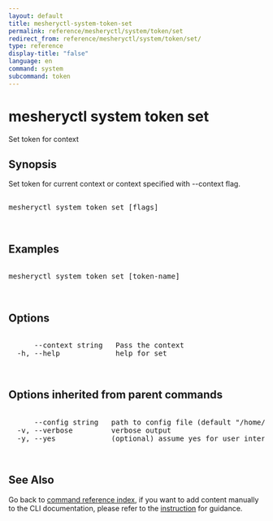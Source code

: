 ```yaml
---
layout: default
title: mesheryctl-system-token-set
permalink: reference/mesheryctl/system/token/set
redirect_from: reference/mesheryctl/system/token/set/
type: reference
display-title: "false"
language: en
command: system
subcommand: token
---
```


# mesheryctl system token set

Set token for context

## Synopsis

Set token for current context or context specified with --context flag.
<pre class='codeblock-pre'>
<div class='codeblock'>
mesheryctl system token set [flags]

</div>
</pre> 

## Examples

<pre class='codeblock-pre'>
<div class='codeblock'>
mesheryctl system token set [token-name] 

</div>
</pre> 

## Options

<pre class='codeblock-pre'>
<div class='codeblock'>
      --context string   Pass the context
  -h, --help             help for set

</div>
</pre>

## Options inherited from parent commands

<pre class='codeblock-pre'>
<div class='codeblock'>
      --config string   path to config file (default "/home/admin-pc/.meshery/config.yaml")
  -v, --verbose         verbose output
  -y, --yes             (optional) assume yes for user interactive prompts.

</div>
</pre>

## See Also

Go back to [command reference index](/reference/mesheryctl/), if you want to add content manually to the CLI documentation, please refer to the [instruction](/project/contributing/contributing-cli#preserving-manually-added-documentation) for guidance.
